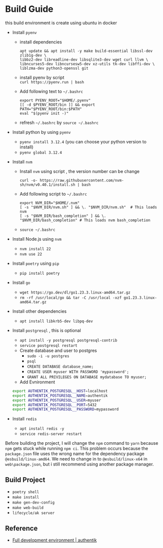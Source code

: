 # Build Guide

this build environment is create using ubuntu in docker

- Install `pyenv`

  - install dependencies

    ```shell
    apt update && apt install -y make build-essential libssl-dev zlib1g-dev \
    libbz2-dev libreadline-dev libsqlite3-dev wget curl llvm \
    libncurses5-dev libncursesw5-dev xz-utils tk-dev libffi-dev \
    liblzma-dev python3-openssl git
    ```

  - install pyenv by script  
    `curl https://pyenv.run | bash`
  - Add following text to `~/.bashrc`

    ```shell
    export PYENV_ROOT="$HOME/.pyenv"
    [[ -d $PYENV_ROOT/bin ]] && export  PATH="$PYENV_ROOT/bin:$PATH"
    eval "$(pyenv init -)"
    ```

  - refresh `~/.bashrc` by `source ~/.bashrc`

- Install python by using `pyenv`
  - `pyenv install 3.12.4` (you can choose your python version to install)
  - `pyenv global 3.12.4`
- Install `nvm`

  - Install `nvm` using script , the version number can be change

    ```shell
    curl -o- https://raw.githubusercontent.com/nvm-sh/nvm/v0.40.1/install.sh | bash
    ```

  - Add following script to `~/.bashrc`

    ```shell
    export NVM_DIR="$HOME/.nvm"
    [ -s "$NVM_DIR/nvm.sh" ] && \. "$NVM_DIR/nvm.sh"  # This loads nvm
    [ -s "$NVM_DIR/bash_completion" ] && \. "$NVM_DIR/bash_completion" # This loads nvm bash_completion
    ```

  - `source ~/.bashrc`

- Install Node.js using `nvm`
  - `nvm install 22`
  - `nvm use 22`
- Install `poetry` using `pip`
  - `pip install poetry`
- Install `go`
  - `wget https://go.dev/dl/go1.23.3.linux-amd64.tar.gz`
  - `rm -rf /usr/local/go && tar -C /usr/local -xzf go1.23.3.linux-amd64.tar.gz`
- Install other dependencies
  - `apt install libkrb5-dev libpq-dev`
- Install `postgresql` , this is optional

  - `apt install -y postgresql postgresql-contrib`
  - `service postgresql restart`
  - Create database and user to postgres
    - `sudo -i -u postgres`
    - `psql`
    - `CREATE DATABASE database_name;`
    - `CREATE USER myuser WITH PASSWORD 'mypassword';`
    - `GRANT ALL PRIVILEGES ON DATABASE mydatabase TO myuser;`
  - Add Evnironment

  ```bash
  export AUTHENTIK_POSTGRESQL__HOST=localhost
  export AUTHENTIK_POSTGRESQL__NAME=authentik
  export AUTHENTIK_POSTGRESQL__USER=myuser
  export AUTHENTIK_POSTGRESQL__PORT=5432
  export AUTHENTIK_POSTGRESQL__PASSWORD=mypassword
  ```

- Install `redis`
  - `apt install redis -y`
  - `service redis-server restart`

Before building the project, I will change the `npm` command to `yarn` because `npm` gets stuck while running `npm ci`. This problem occurs because the `package.json` file uses the wrong name for the dependency package `@esbuild/linux-amd64`. We need to change in to `@esbuild/linux-x64` in `web\package.json`, but i still recommend using another package manager.

## Build Project

- `poetry shell`
- `make install`
- `make gen-dev-config`
- `make web-build`
- `lifecycle/ak server`

## Reference

- [Full development environment | authentik](https://docs.goauthentik.io/docs/developer-docs/setup/full-dev-environment)
